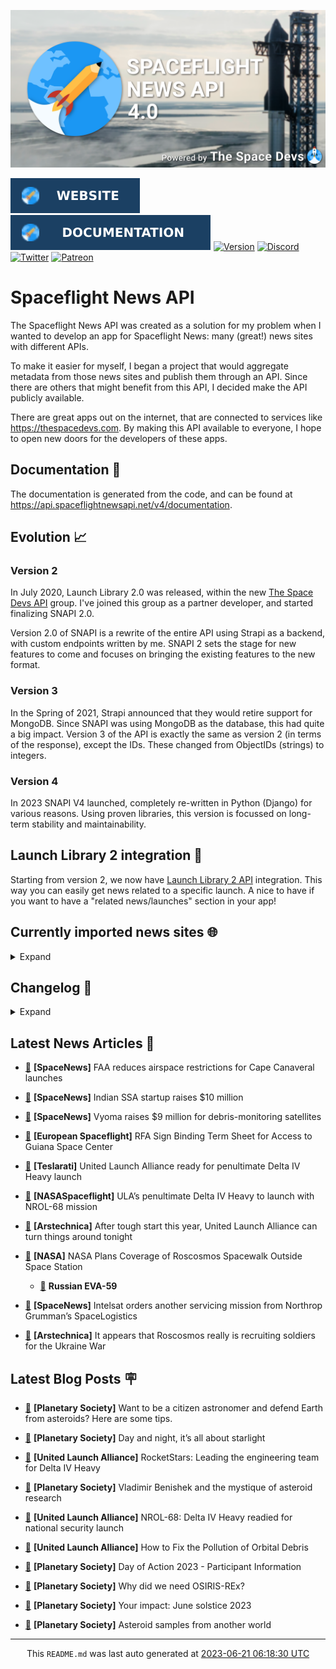 ![Cover](https://raw.githubusercontent.com/TheSpaceDevs/spaceflightnewsapi/main/.github/profile/assets/snapi_poster.png)

[![Website](https://raw.githubusercontent.com/TheSpaceDevs/spaceflightnewsapi/main/.github/profile/assets/badge_snapi_website.svg)](https://spaceflightnewsapi.net/)
[![Documentation](https://raw.githubusercontent.com/TheSpaceDevs/spaceflightnewsapi/main/.github/profile/assets/badge_snapi_doc.svg)](https://api.spaceflightnewsapi.net/v4/docs)
[![Version](https://img.shields.io/github/v/release/TheSpaceDevs/spaceflightnewsapi?style=for-the-badge)](https://github.com/TheSpaceDevs/spaceflightnewsapi/releases/tag/v4.0.3)
[![Discord](https://img.shields.io/badge/Discord-%237289DA.svg?style=for-the-badge&logo=discord&logoColor=white)](https://discord.gg/p7ntkNA)
[![Twitter](https://img.shields.io/badge/Twitter-%231DA1F2.svg?style=for-the-badge&logo=Twitter&logoColor=white)](https://twitter.com/the_snapi)
[![Patreon](https://img.shields.io/badge/Patreon-F96854?style=for-the-badge&logo=patreon&logoColor=white)](https://www.patreon.com/TheSpaceDevs)

# Spaceflight News API

The Spaceflight News API was created as a solution for my problem when I wanted to develop an app for Spaceflight News: many (great!) news sites with different APIs.

To make it easier for myself, I began a project that would aggregate metadata from those news sites and publish them through an API. Since there are others that might benefit from this API, I decided make the API publicly available.

There are great apps out on the internet, that are connected to services like <https://thespacedevs.com>. By making this API available to everyone, I hope to open new doors for the developers of these apps.

## Documentation 📖

The documentation is generated from the code, and can be found at <https://api.spaceflightnewsapi.net/v4/documentation>.

## Evolution 📈

### Version 2

In July 2020, Launch Library 2.0 was released, within the new <a href="https://thespacedevs.com">The Space Devs API</a> group. I've joined this group as a partner developer, and started finalizing SNAPI 2.0.

Version 2.0 of SNAPI is a rewrite of the entire API using Strapi as a backend, with custom endpoints written by me.
SNAPI 2 sets the stage for new features to come and focuses on bringing the existing features to the new format.

### Version 3

In the Spring of 2021, Strapi announced that they would retire support for MongoDB. Since SNAPI was using MongoDB as the database, this had quite a big impact.
Version 3 of the API is exactly the same as version 2 (in terms of the response), except the IDs. These changed from ObjectIDs (strings) to integers.

### Version 4
In 2023 SNAPI V4 launched, completely re-written in Python (Django) for various reasons.
Using proven libraries, this version is focussed on long-term stability and maintainability.

## Launch Library 2 integration 🚀

Starting from version 2, we now have <a href="https://thespacedevs.com/llapi">Launch Library 2 API</a> integration. This way you can easily get news related to a specific launch.
A nice to have if you want to have a "related news/launches" section in your app!

## Currently imported news sites 🌐

<details>
<summary>Expand</summary>

- AmericaSpace
- Arstechnica
- Blue Origin
- CNBC
- ESA
- ElonX
- Euronews
- European Spaceflight
- Jet Propulsion Laboratory
- NASA
- NASASpaceflight
- National Geographic
- National Space Society
- Phys
- Planetary Society
- Reuters
- Space.com
- SpaceFlight Insider
- SpaceNews
- SpaceX
- Spaceflight Now
- SyFy
- TechCrunch
- Teslarati
- The Drive
- The Japan Times
- The Launch Pad
- The National
- The New York Times
- The Space Devs
- The Space Review
- The Verge
- The Wall Street Journal
- United Launch Alliance
- Virgin Galactic


</details>

## Changelog 📝
<details>
<summary>Expand</summary>

# V4.0.0

- Rewritten in Python and Django.

# V3.4.0

- Package updates
- Sentry fixes

# V3.0.0

- Package updates

### V3.2.0

- Various Sentry issues fixed

### V3.1.0

- Strapi updates
- Sentry updates
- Admin interface updates

### V3.0.0

- Switch to use Postgres as database

### V2.3.0

- The lost "article per (LL2) event" endpoint is back
- Changed the G4L logo on the site
- Added Sentry again, via the new Strapi plugin
- Changed from amqplib to amqp-connection-manager
- Updated to Strapi 3.5.3

### v2.2.0

- Dependency updates
- Code cleanup
- Admin side of things

### v2.1.0

- Backend changes on how new content is processed
- Package updates

### v2.0.0

- Complete rewrite of the app, focusing on existing features

</details>



## Latest News Articles 📰
- <a href="https://spacenews.com/faa-reduces-airspace-restrictions-for-cape-canaveral-launches/" >🔗</a> **[SpaceNews]** FAA reduces airspace restrictions for Cape Canaveral launches


- <a href="https://spacenews.com/indian-ssa-startup-raises-10-million/" >🔗</a> **[SpaceNews]** Indian SSA startup raises $10 million


- <a href="https://spacenews.com/vyoma-raises-9-million-for-debris-monitoring-satellites/" >🔗</a> **[SpaceNews]** Vyoma raises $9 million for debris-monitoring satellites


- <a href="https://europeanspaceflight.com/rfa-sign-binding-term-sheet-for-access-to-guiana-space-center/" >🔗</a> **[European Spaceflight]** RFA Sign Binding Term Sheet for Access to Guiana Space Center


- <a href="https://www.teslarati.com/united-launch-alliance-ready-for-penultimate-delta-iv-heavy-launch/" >🔗</a> **[Teslarati]** United Launch Alliance ready for penultimate Delta IV Heavy launch


- <a href="https://www.nasaspaceflight.com/2023/06/delta-iv-heavy-nrol-68/" >🔗</a> **[NASASpaceflight]** ULA’s penultimate Delta IV Heavy to launch with NROL-68 mission


- <a href="https://arstechnica.com/space/2023/06/after-tough-start-this-year-united-launch-alliance-can-turn-things-around-tonight/" >🔗</a> **[Arstechnica]** After tough start this year, United Launch Alliance can turn things around tonight


- <a href="http://www.nasa.gov/press-release/nasa-plans-coverage-of-roscosmos-spacewalk-outside-space-station" >🔗</a> **[NASA]** NASA Plans Coverage of Roscosmos Spacewalk Outside Space Station



  - <a href="https://go4liftoff.com/event/id/559" >📆</a> **Russian EVA-59**


- <a href="https://spacenews.com/intelsat-orders-another-refueling-mission-from-northrop-grummans-spacelogistics/" >🔗</a> **[SpaceNews]** Intelsat orders another servicing mission from Northrop Grumman’s SpaceLogistics


- <a href="https://arstechnica.com/space/2023/06/it-appears-that-roscosmos-really-is-recruiting-soldiers-for-the-ukraine-war/" >🔗</a> **[Arstechnica]** It appears that Roscosmos really is recruiting soldiers for the Ukraine War




## Latest Blog Posts 🪧

- <a href="https://www.planetary.org/articles/citizen-astronomer-asteroid-defender-tips" >🔗</a> **[Planetary Society]** Want to be a citizen astronomer and defend Earth from asteroids? Here are some tips.


- <a href="https://www.planetary.org/the-downlink/day-and-night-its-all-about-starlight" >🔗</a> **[Planetary Society]** Day and night, it’s all about starlight


- <a href="https://blog.ulalaunch.com/blog/rocketstars-leading-the-engineering-team-for-delta-iv-heavy" >🔗</a> **[United Launch Alliance]** RocketStars: Leading the engineering team for Delta IV Heavy


- <a href="https://www.planetary.org/articles/vladimir-benishek-asteroid-research" >🔗</a> **[Planetary Society]** Vladimir Benishek and the mystique of asteroid research


- <a href="https://blog.ulalaunch.com/blog/nrol-68-delta-iv-heavy-readied-for-national-security-launch" >🔗</a> **[United Launch Alliance]** NROL-68: Delta IV Heavy readied for national security launch


- <a href="https://blog.ulalaunch.com/blog/how-to-fix-the-pollution-of-orbital-debris" >🔗</a> **[United Launch Alliance]** How to Fix the Pollution of Orbital Debris


- <a href="https://www.planetary.org/advocacy/day-of-action-2023-participant-information" >🔗</a> **[Planetary Society]** Day of Action 2023 - Participant Information


- <a href="https://www.planetary.org/articles/why-did-we-need-osiris-rex" >🔗</a> **[Planetary Society]** Why did we need OSIRIS-REx?


- <a href="https://www.planetary.org/articles/your-impact-june-solstice-2023" >🔗</a> **[Planetary Society]** Your impact: June solstice 2023


- <a href="https://www.planetary.org/articles/asteroid-samples-from-another-world" >🔗</a> **[Planetary Society]** Asteroid samples from another world




<hr>
  <div align="center">
  This <code>README.md</code> was last auto generated at <a href="https://www.timeanddate.com/worldclock/fixedtime.html?iso=20230621T061830">2023-06-21 06:18:30 UTC</a>
  <br>
</div>